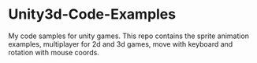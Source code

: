 Unity3d-Code-Examples
=====================
My code samples for unity games.
This repo contains the sprite animation examples, multiplayer for 2d and 3d games, move with keyboard and rotation with mouse coords.
